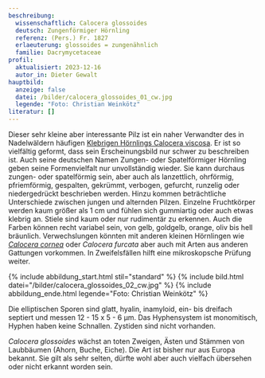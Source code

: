 ```yaml
---
beschreibung:
  wissenschaftlich: Calocera glossoides
  deutsch: Zungenförmiger Hörnling
  referenz: (Pers.) Fr. 1827
  erlaeuterung: glossoides = zungenähnlich
  familie: Dacrymycetaceae
profil:
  aktualisiert: 2023-12-16
  autor_in: Dieter Gewalt
hauptbild:
  anzeige: false
  datei: /bilder/calocera_glossoides_01_cw.jpg
  legende: "Foto: Christian Weinkötz"
literatur: []
---
```

Dieser sehr kleine aber interessante Pilz ist ein naher Verwandter des in Nadelwäldern häufigen [Klebrigen Hörnlings Calocera viscosa](/pilze/calocera-viscosa-klebriger-hörnling). Er ist so vielfältig geformt, dass sein Erscheinungsbild nur schwer zu beschreiben ist. Auch seine deutschen Namen Zungen- oder Spatelförmiger Hörnling geben seine Formenvielfalt nur unvollständig wieder. Sie kann durchaus zungen- oder spatelförmig sein, aber auch als lanzettlich, ohrförmig, pfriemförmig, gespalten, gekrümmt, verbogen, gefurcht, runzelig oder niedergedrückt beschrieben werden. Hinzu kommen beträchtliche Unterschiede zwischen jungen und alternden Pilzen. Einzelne Fruchtkörper werden kaum größer als 1 cm und fühlen sich gummiartig oder auch etwas klebrig an. Stiele sind kaum oder nur rudimentär zu erkennen. Auch die Farben können recht variabel sein, von gelb, goldgelb, orange, oliv bis hell bräunlich. Verwechslungen könnten mit anderen kleinen Hörnlingen wie *[Calocera cornea](/pilze/calocera-cornea-pfriemförmiger-hörnling)* oder *Calocera furcata* aber auch mit Arten aus anderen Gattungen vorkommen. In Zweifelsfällen hilft eine mikroskopsche Prüfung weiter.

{% include abbildung_start.html stil="standard" %}
{% include bild.html datei="/bilder/calocera_glossoides_02_cw.jpg" %}
{% include abbildung_ende.html legende="Foto: Christian Weinkötz" %}

Die elliptischen Sporen sind glatt, hyalin, inamyloid, ein- bis dreifach septiert und messen 12 - 15 x 5 - 6 µm. Das Hyphensystem ist monomitisch, Hyphen haben keine Schnallen. Zystiden sind nicht vorhanden.

*Calocera glossoides* wächst an toten Zweigen, Ästen und Stämmen von Laubbäumen (Ahorn, Buche, Eiche). Die Art ist bisher nur aus Europa bekannt. Sie gilt als sehr selten, dürfte wohl aber auch vielfach übersehen oder nicht erkannt worden sein.